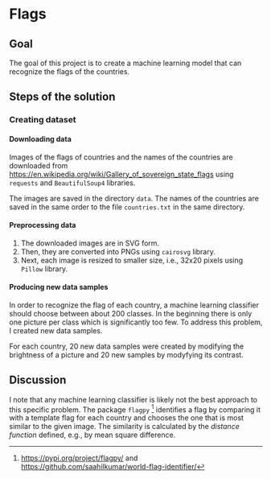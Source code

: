 # Flags

## Goal 

The goal of this project is to create a machine learning model that can recognize the flags of the countries.

## Steps of the solution

### Creating dataset

#### Downloading data

Images of the flags of countries and the names of the countries are downloaded from https://en.wikipedia.org/wiki/Gallery_of_sovereign_state_flags using `requests` and `BeautifulSoup4` libraries. 

The images are saved in the directory `data`. The names of the countries are saved in the same order to the file `countries.txt` in the same directory.

#### Preprocessing data

1. The downloaded images are in SVG form. 
2. Then, they are converted into PNGs using `cairosvg` library.
3. Next, each image is resized to smaller size, i.e., 32x20 pixels using `Pillow` library.

#### Producing new data samples

In order to recognize the flag of each country, a machine learning classifier should choose between about 200 classes. In the beginning there is only one picture per class which is significantly too few. To address this problem, I created new data samples.

For each country, 20 new data samples were created by modifying the brightness of a picture and 20 new samples by modyfying its contrast.

## Discussion

I note that any machine learning classifier is likely not the best approach to this specific problem. The package `flagpy` [^1] identifies a flag by comparing it with a template flag for each country and chooses the one that is most similar to the given image. The similarity is calculated by the *distance function* defined, e.g., by mean square difference.  


[^1]: https://pypi.org/project/flagpy/ and https://github.com/saahilkumar/world-flag-identifier/